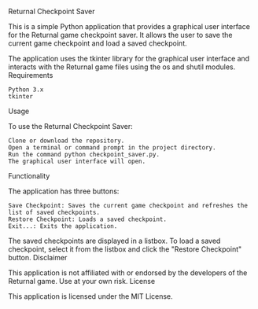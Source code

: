 Returnal Checkpoint Saver

This is a simple Python application that provides a graphical user interface for the Returnal game checkpoint saver. It allows the user to save the current game checkpoint and load a saved checkpoint.

The application uses the tkinter library for the graphical user interface and interacts with the Returnal game files using the os and shutil modules.
Requirements

    Python 3.x
    tkinter

Usage

To use the Returnal Checkpoint Saver:

    Clone or download the repository.
    Open a terminal or command prompt in the project directory.
    Run the command python checkpoint_saver.py.
    The graphical user interface will open.

Functionality

The application has three buttons:

    Save Checkpoint: Saves the current game checkpoint and refreshes the list of saved checkpoints.
    Restore Checkpoint: Loads a saved checkpoint.
    Exit...: Exits the application.

The saved checkpoints are displayed in a listbox. To load a saved checkpoint, select it from the listbox and click the "Restore Checkpoint" button.
Disclaimer

This application is not affiliated with or endorsed by the developers of the Returnal game. Use at your own risk.
License

This application is licensed under the MIT License.
